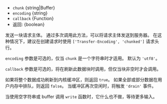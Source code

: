 <!-- YAML
added: v0.1.29
-->

* `chunk` {string|Buffer}
* `encoding` {string}
* `callback` {Function}
* 返回: {boolean}

发送一块请求主体。 
通过多次调用此方法，可以将请求主体发送到服务器。
在这种情况下，建议在创建请求时使用 `['Transfer-Encoding', 'chunked']` 请求头行。

`encoding` 参数是可选的，仅当 `chunk` 是一个字符串时才适用。 默认为 `'utf8'`。

`callback` 参数是可选的，将在刷新此数据块时调用，但仅当块非空时才会调用。

如果将整个数据成功刷新到内核缓冲区，则返回 `true`。 
如果全部或部分数据在用户内存中排队，则返回 `false`。 
当缓冲区再次空闲时，将触发 `'drain'` 事件。

当使用空字符串或 buffer 调用 `write` 函数时，它什么也不做，等待更多输入。

